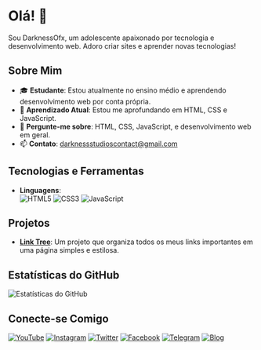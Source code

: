 # Olá! 👋

Sou DarknessOfx, um adolescente apaixonado por tecnologia e desenvolvimento web. Adoro criar sites e aprender novas tecnologias!

## Sobre Mim

- 🎓 **Estudante**: Estou atualmente no ensino médio e aprendendo desenvolvimento web por conta própria.
- 🌱 **Aprendizado Atual**: Estou me aprofundando em HTML, CSS e JavaScript.
- 💬 **Pergunte-me sobre**: HTML, CSS, JavaScript, e desenvolvimento web em geral.
- 📫 **Contato**: [darknessstudioscontact@gmail.com](mailto:darknessstudioscontact@gmail.com)

## Tecnologias e Ferramentas

- **Linguagens**: 
  <br>
  ![HTML5](https://img.shields.io/badge/HTML5-E34F26?style=for-the-badge&logo=html5&logoColor=white)
  ![CSS3](https://img.shields.io/badge/CSS3-1572B6?style=for-the-badge&logo=css3&logoColor=white)
  ![JavaScript](https://img.shields.io/badge/JavaScript-F7DF1E?style=for-the-badge&logo=javascript&logoColor=black)

## Projetos

- **[Link Tree](https://darknessofx-link-tree.vercel.app)**: Um projeto que organiza todos os meus links importantes em uma página simples e estilosa.

## Estatísticas do GitHub

![Estatísticas do GitHub](https://github-readme-stats.vercel.app/api?username=DarknessOfx&show_icons=true&theme=radical)

## Conecte-se Comigo

[![YouTube](https://img.shields.io/badge/YouTube-FF0000?style=for-the-badge&logo=youtube&logoColor=white)](https://youtube.com/@darkness-ofx?si=bGOAcalb0-j7PbGV) 
[![Instagram](https://img.shields.io/badge/Instagram-E4405F?style=for-the-badge&logo=instagram&logoColor=white)](https://www.instagram.com/darknessofx?igsh=MTU1Z21mcWpjbzRudw==) 
[![Twitter](https://img.shields.io/badge/Twitter-1DA1F2?style=for-the-badge&logo=twitter&logoColor=white)](https://x.com/darkdevofx?t=3xhFNCOnR0sPY_7GXURTRw&s=09) 
[![Facebook](https://img.shields.io/badge/Facebook-1877F2?style=for-the-badge&logo=facebook&logoColor=white)](https://www.facebook.com/profile.php?id=61561200176026&mibextid=ZbWKwL) 
[![Telegram](https://img.shields.io/badge/Telegram-2CA5E0?style=for-the-badge&logo=telegram&logoColor=white)](https://t.me/@DarknessNode) 
[![Blog](https://img.shields.io/badge/Blog-FF5722?style=for-the-badge&logo=blogger&logoColor=white)](https://darkness-ofx-studios.blogspot.com/?m=1)